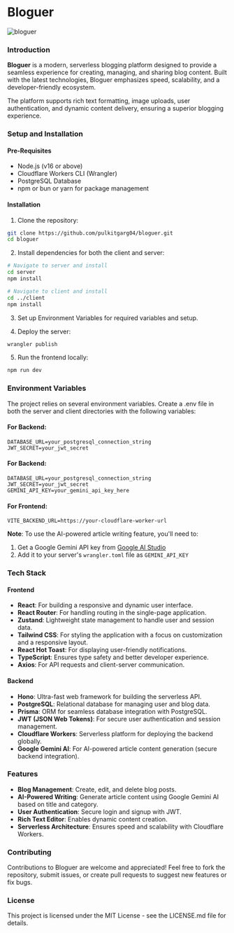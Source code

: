 # Bloguer

![bloguer](https://socialify.git.ci/pulkitgarg04/bloguer/image?font=Inter&language=1&name=1&owner=1&pattern=Floating+Cogs&stargazers=1&theme=Dark)

<!-- <p align="center">
  <a href="https://hits.sh/github.com/pulkitgarg04/bloguer/">
    <img src="https://hits.sh/github.com/pulkitgarg04/bloguer.svg?style=plastic&color=0077bf" alt="Hits"/>
  </a>
</p> -->

### Introduction
**Bloguer** is a modern, serverless blogging platform designed to provide a seamless experience for creating, managing, and sharing blog content. Built with the latest technologies, Bloguer emphasizes speed, scalability, and a developer-friendly ecosystem.

The platform supports rich text formatting, image uploads, user authentication, and dynamic content delivery, ensuring a superior blogging experience.

### Setup and Installation
#### Pre-Requisites
- Node.js (v16 or above)
- Cloudflare Workers CLI (Wrangler)
- PostgreSQL Database
- npm or bun or yarn for package management

#### Installation
1. Clone the repository:
```bash
git clone https://github.com/pulkitgarg04/bloguer.git  
cd bloguer  
```

2. Install dependencies for both the client and server:

```bash
# Navigate to server and install
cd server
npm install

# Navigate to client and install
cd ../client
npm install
```

3. Set up Environment Variables for required variables and setup.

4. Deploy the server:
```bash
wrangler publish  
```

5. Run the frontend locally:
```bash
npm run dev  
```

### Environment Variables
The project relies on several environment variables. Create a .env file in both the server and client directories with the following variables:

#### For Backend:
```env
DATABASE_URL=your_postgresql_connection_string  
JWT_SECRET=your_jwt_secret
```

#### For Backend:
```env
DATABASE_URL=your_postgresql_connection_string  
JWT_SECRET=your_jwt_secret
GEMINI_API_KEY=your_gemini_api_key_here
```

#### For Frontend:
```env
VITE_BACKEND_URL=https://your-cloudflare-worker-url
```

**Note**: To use the AI-powered article writing feature, you'll need to:
1. Get a Google Gemini API key from [Google AI Studio](https://makersuite.google.com/app/apikey)
2. Add it to your server's `wrangler.toml` file as `GEMINI_API_KEY`

### Tech Stack
#### Frontend
- **React**: For building a responsive and dynamic user interface.
- **React Router**: For handling routing in the single-page application.
- **Zustand**: Lightweight state management to handle user and session data.
- **Tailwind CSS**: For styling the application with a focus on customization and a responsive layout.
- **React Hot Toast**: For displaying user-friendly notifications.
- **TypeScript**: Ensures type safety and better developer experience.
- **Axios**: For API requests and client-server communication.

#### Backend
- **Hono**: Ultra-fast web framework for building the serverless API.
- **PostgreSQL**: Relational database for managing user and blog data.
- **Prisma**: ORM for seamless database integration with PostgreSQL.
- **JWT (JSON Web Tokens)**: For secure user authentication and session management.
- **Cloudflare Workers**: Serverless platform for deploying the backend globally.
- **Google Gemini AI**: For AI-powered article content generation (secure backend integration).

### Features
- **Blog Management**: Create, edit, and delete blog posts.
- **AI-Powered Writing**: Generate article content using Google Gemini AI based on title and category.
- **User Authentication**: Secure login and signup with JWT.
- **Rich Text Editor**: Enables dynamic content creation.
- **Serverless Architecture**: Ensures speed and scalability with Cloudflare Workers.

### Contributing
Contributions to Bloguer are welcome and appreciated! Feel free to fork the repository, submit issues, or create pull requests to suggest new features or fix bugs.

### License
This project is licensed under the MIT License - see the LICENSE.md file for details.
